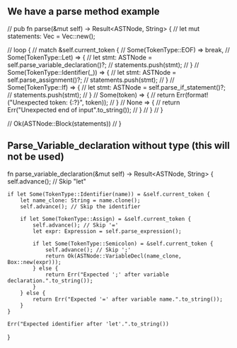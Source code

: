 
## We have a parse method example

// pub fn parse(&mut self) -> Result<ASTNode, String> {
//     let mut statements: Vec<ASTNode> = Vec::new();

//     loop {
//         match &self.current_token {
//             Some(TokenType::EOF) => break,
//             Some(TokenType::Let) => {
//                 let stmt: ASTNode = self.parse_variable_declaration()?;
//                 statements.push(stmt);
//             }
//             Some(TokenType::Identifier(_)) => {
//                 let stmt: ASTNode = self.parse_assignment()?;
//                 statements.push(stmt);
//             }
//             Some(TokenType::If) => {
//                 let stmt: ASTNode = self.parse_if_statement()?;
//                 statements.push(stmt);
//             }
//             Some(token) => {
//                 return Err(format!("Unexpected token: {:?}", token));
//             }
//             None => {
//                 return Err("Unexpected end of input".to_string());
//             }
//         }
//     }

//     Ok(ASTNode::Block(statements))
// }

## Parse_Variable_declaration without type (this will not be used)

fn parse_variable_declaration(&mut self) -> Result<ASTNode, String> {
    self.advance(); // Skip "let"

    if let Some(TokenType::Identifier(name)) = &self.current_token {
        let name_clone: String = name.clone();
        self.advance(); // Skip the identifier

        if let Some(TokenType::Assign) = &self.current_token {
            self.advance(); // Skip '='
            let expr: Expression = self.parse_expression();

            if let Some(TokenType::Semicolon) = &self.current_token {
                self.advance(); // Skip ';'
                return Ok(ASTNode::VariableDecl(name_clone, Box::new(expr)));
            } else {
                return Err("Expected ';' after variable declaration.".to_string());
            }
        } else {
            return Err("Expected '=' after variable name.".to_string());
        }
    }

    Err("Expected identifier after 'let'.".to_string())
}
